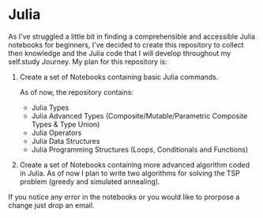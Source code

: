 # Julia
As I've struggled a little bit in finding a comprehensible and accessible Julia notebooks for beginners, I've decided to create this repository to collect then knowledge and the Julia code that I will develop throughout my self.study Journey. 
My plan for this repository is:
1) Create a set of Notebooks containing basic Julia commands.

   As of now, the repository contains: 
   - Julia Types
   - Julia Advanced Types (Composite/Mutable/Parametric Composite Types & Type Union)
   - Julia Operators
   - Julia Data Structures
   - Julia Programming Structures (Loops, Conditionals and Functions)
2) Create a set of Notebooks containing more advanced algorithm coded in Julia. As of now I plan to write two algorithms for solving the TSP problem (greedy and simulated annealing).

If you notice any error in the notebooks or you would like to prorpose a change just drop an email.

